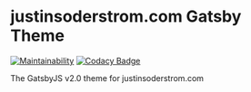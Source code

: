 # justinsoderstrom.com Gatsby Theme

[![Maintainability](https://api.codeclimate.com/v1/badges/dd62778d8dc9d0721208/maintainability)](https://codeclimate.com/github/jasoderstrom/gatsby-justinsoderstrom.com/maintainability)
[![Codacy Badge](https://api.codacy.com/project/badge/Grade/b72739ae65d1469daabd5b1506b3604d)](https://www.codacy.com/app/jasoderstrom/gatsby-justinsoderstrom.com?utm_source=github.com&amp;utm_medium=referral&amp;utm_content=jasoderstrom/gatsby-justinsoderstrom.com&amp;utm_campaign=Badge_Grade)

The GatsbyJS v2.0 theme for justinsoderstrom.com